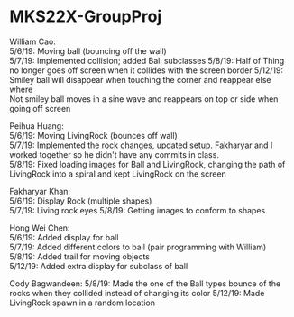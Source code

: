 # MKS22X-GroupProj
William Cao:  
5/6/19: Moving ball (bouncing off the wall)  
5/7/19: Implemented collision; added Ball subclasses
5/8/19: Half of Thing no longer goes off screen when it collides with the screen border
5/12/19: Smiley ball will disappear when touching the corner and reappear else where  
	 Not smiley ball moves in a sine wave and reappears on top or side when going off screen

Peihua Huang:  
5/6/19: Moving LivingRock (bounces off wall)  
5/7/19: Implemented the rock changes, updated setup. Fakharyar and I worked together so he didn't have any commits in class.   
5/8/19: Fixed loading images for Ball and LivingRock, changing the path of LivingRock into a spiral and kept LivingRock on the screen

Fakharyar Khan:  
5/6/19: Display Rock (multiple shapes)  
5/7/19: Living rock eyes
5/8/19: Getting images to conform to shapes

Hong Wei Chen:  
5/6/19: Added display for ball   
5/7/19: Added different colors to ball (pair programming with William)    
5/8/19: Added trail for moving objects  
5/12/19: Added extra display for subclass of ball  

Cody Bagwandeen:
5/8/19: Made the one of the Ball types bounce of the rocks when they collided instead of changing its color
5/12/19: Made LivingRock spawn in a random location
